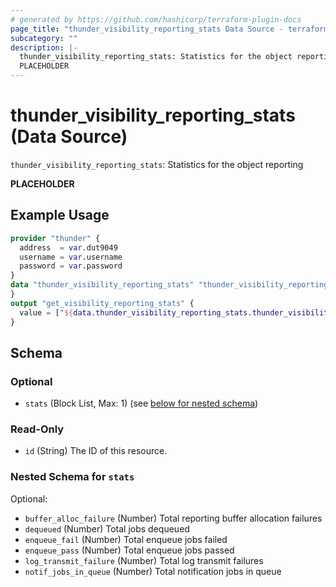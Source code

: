 ```yaml
---
# generated by https://github.com/hashicorp/terraform-plugin-docs
page_title: "thunder_visibility_reporting_stats Data Source - terraform-provider-thunder"
subcategory: ""
description: |-
  thunder_visibility_reporting_stats: Statistics for the object reporting
  PLACEHOLDER
---
```


# thunder_visibility_reporting_stats (Data Source)

`thunder_visibility_reporting_stats`: Statistics for the object reporting

__PLACEHOLDER__

## Example Usage

```terraform
provider "thunder" {
  address  = var.dut9049
  username = var.username
  password = var.password
}
data "thunder_visibility_reporting_stats" "thunder_visibility_reporting_stats" {
}
output "get_visibility_reporting_stats" {
  value = ["${data.thunder_visibility_reporting_stats.thunder_visibility_reporting_stats}"]
}
```

<!-- schema generated by tfplugindocs -->
## Schema

### Optional

- `stats` (Block List, Max: 1) (see [below for nested schema](#nestedblock--stats))

### Read-Only

- `id` (String) The ID of this resource.

<a id="nestedblock--stats"></a>
### Nested Schema for `stats`

Optional:

- `buffer_alloc_failure` (Number) Total reporting buffer allocation failures
- `dequeued` (Number) Total jobs dequeued
- `enqueue_fail` (Number) Total enqueue jobs failed
- `enqueue_pass` (Number) Total enqueue jobs passed
- `log_transmit_failure` (Number) Total log transmit failures
- `notif_jobs_in_queue` (Number) Total notification jobs in queue


